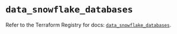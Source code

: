 # `data_snowflake_databases`

Refer to the Terraform Registry for docs: [`data_snowflake_databases`](https://registry.terraform.io/providers/snowflake-labs/snowflake/0.96.0/docs/data-sources/databases).
